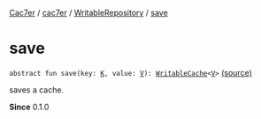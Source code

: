 [Cac7er](../../index.md) / [cac7er](../index.md) / [WritableRepository](index.md) / [save](./save.md)

# save

`abstract fun save(key: `[`K`](index.md#K)`, value: `[`V`](index.md#V)`): `[`WritableCache`](../-writable-cache/index.md)`<`[`V`](index.md#V)`>` [(source)](http://2wiqua.wcaokaze.com/gitbucket/wcaokaze/Cac7er/blob/master/src/main/java/cac7er/Repository.kt#L82)

saves a cache.

**Since**
0.1.0

